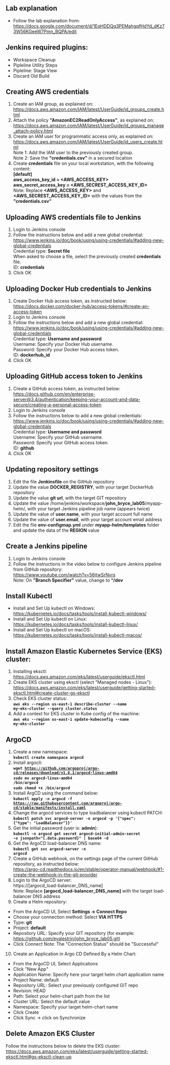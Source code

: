 ## Lab explanation
* Follow the lab explanation from:  
  https://docs.google.com/document/d/1EqHDDQq3PEMahgqfHdYd_dKz73W56KGeeW7Pmn_BQPA/edit  

## Jenkins required plugins:
* Workspace Cleanup
* Pipleline Utility Steps
* Pipleline: Stage View
* Discard Old Build

## Creating AWS credentials
1. Create an IAM group, as explained on:  
 https://docs.aws.amazon.com/IAM/latest/UserGuide/id_groups_create.html
2. Attach the policy **"AmazonEC2ReadOnlyAccess"**, as explained on:  
  https://docs.aws.amazon.com/IAM/latest/UserGuide/id_groups_manage_attach-policy.html
3. Create an IAM user for programmatic access only, as explained on:  
  https://docs.aws.amazon.com/IAM/latest/UserGuide/id_users_create.html  
  Note 1: Add the IAM user to the previously created group.  
  Note 2: Save the **"credentials.csv"** in a secured location  
4. Create **credentials** file on your local workstation, with the following content:  
  **[default]**  
  **aws_access_key_id = <AWS_ACCESS_KEY>**  
  **aws_secret_access_key = <AWS_SECREST_ACCESS_KEY_ID>**  
  Note: Replace **<AWS_ACCESS_KEY>** and **<AWS_SECREST_ACCESS_KEY_ID>** with the values from the **"credentials.csv"**  

## Uploading AWS credentials file to Jenkins
1. Login to Jenkins console
2. Follow the instructions below and add a new global credential:  
   https://www.jenkins.io/doc/book/using/using-credentials/#adding-new-global-credentials  
   Credential type: **Secret file**  
   When asked to choose a file, select the previously created **credentials** file.  
   ID: **credentials**
3. Click OK

## Uploading Docker Hub credentials to Jenkins
1. Create Docker Hub access token, as instructed below:  
   https://docs.docker.com/docker-hub/access-tokens/#create-an-access-token
2. Login to Jenkins console
3. Follow the instructions below and add a new global credential:  
   https://www.jenkins.io/doc/book/using/using-credentials/#adding-new-global-credentials  
   Credential type: **Username and password**  
   Username: Specify your Docker Hub username.  
   Password: Specify your Docker Hub access token.  
   ID: **dockerhub_id**
4. Click OK

## Uploading GitHub access token to Jenkins
1. Create a GitHub access token, as instructed below:  
   https://docs.github.com/en/enterprise-server@3.4/authentication/keeping-your-account-and-data-secure/creating-a-personal-access-token
2. Login to Jenkins console
3. Follow the instructions below to add a new global credentials:  
   https://www.jenkins.io/doc/book/using/using-credentials/#adding-new-global-credentials  
   Credential type: **Username and password**  
   Username: Specify your GitHub username.  
   Password: Specify your GitHub access token.  
   ID: **github**
4. Click OK

## Updating repository settings
1. Edit the file **Jenkinsfile** on the GitHub repository
2. Update the value **DOCKER_REGISTRY**, with your target DockerHub repository
3. Update the value **git url**, with the target GIT repository
4. Update the value /home/jenkins/workspace/**john_bryce_lab05**/myapp-helm/, with your target Jenkins pipeline job name (appears twice)
5. Update the value of **user.name**, with your target account full name
6. Update the value of **user.email**, with your target account email address
7. Edit the file **env-configmap.yml** under **myapp-helm/templates** folder and update the data of the **REGION** value  

## Create a Jenkins pipeline
1. Login to Jenkins console
2. Follow the instructions in the video below to configure Jenkins pipeline from GitHub repository:  
   https://www.youtube.com/watch?v=56jtwSrNvrs  
   Note: On **"Branch Specifier"** value, change to ***/dev**

## Install Kubectl
* Install and Set Up kubectl on Windows:  
  https://kubernetes.io/docs/tasks/tools/install-kubectl-windows/
* Install and Set Up kubectl on Linux:  
  https://kubernetes.io/docs/tasks/tools/install-kubectl-linux/
* Install and Set Up kubectl on macOS:  
  https://kubernetes.io/docs/tasks/tools/install-kubectl-macos/

## Install Amazon Elastic Kubernetes Service (EKS) cluster:
1. Installing eksctl:  
  https://docs.aws.amazon.com/eks/latest/userguide/eksctl.html
2. Create EKS cluster using eksctl (select "Managed nodes - Linux"):  
  https://docs.aws.amazon.com/eks/latest/userguide/getting-started-eksctl.html#create-cluster-gs-eksctl
3. Check EKS cluster status:  
  **<code>aws eks --region us-east-1 describe-cluster --name my-eks-cluster --query cluster.status</code>**  
4. Add a context for EKS cluster in Kube config of the machine:  
  **<code>aws eks --region us-east-1 update-kubeconfig --name my-eks-cluster</code>** 

## ArgoCD
1. Create a new namespace:  
  **<code>kubectl create namespace argocd</code>**  
2. Install argocli:  
  **<code>wget https://github.com/argoproj/argo-cd/releases/download/v1.6.1/argocd-linux-amd64</code>**  
  **<code>sudo mv argocd-linux-amd64 /bin/argocd</code>**  
  **<code>sudo chmod +x /bin/argocd</code>**  
3. Install ArgCD using the command below:  
  **<code>kubectl apply -n argocd -f https://raw.githubusercontent.com/argoproj/argo-cd/stable/manifests/install.yaml</code>**  
4. Change the argocd services to type loadbalancer using kubectl PATCH:  
  **<code>kubectl patch svc argocd-server -n argocd -p '{"spec": {"type": "LoadBalancer"}}'</code>**  
5. Get the initial password (user is: **admin**):  
  **<code>kubectl -n argocd get secret argocd-initial-admin-secret -o jsonpath="{.data.password}" | base64 -d</code>**  
6. Get the ArgoCD load-balancer DNS name:  
  **<code>kubectl get svc argocd-server -n argocd</code>**  
7. Create a GitHub webhook, on the settings page of the current GitHub repository, as instructed below:  
  https://argo-cd.readthedocs.io/en/stable/operator-manual/webhook/#1-create-the-webhook-in-the-git-provider  
8. Login to the ArgoCD server:  
  https://[argocd_load-balancer_DNS_name]  
  Note: Replace **[argocd_load-balancer_DNS_name]** with the target load-balancer DNS address  
9. Create a Helm repository:  
  * From the ArgoCD UI, Select **Settings -> Connect Repo**  
  * Choose your connection method: Select **VIA HTTPS**  
  * Type: **git**  
  * Project: **default**  
  * Repository URL: Specify your GIT repository (for example: https://github.com/eyalestrin/john_bryce_lab05.git)
  * Click Connect
  Note: The "Connection Status" should be "Successful"  
10. Create an Application in Argo CD Defined By a Helm Chart:  
  * From the ArgoCD UI, Select Applications  
  * Click "New App"  
  * Application Name: Specify here your target helm chart application name  
  * Project Name: default  
  * Repository URL: Select your previously configured GIT repo  
  * Revision: HEAD  
  * Path: Select your helm-chart path from the list  
  * Cluster URL: Select the default value  
  * Namespace: Specify your target helm-chart name  
  * Click Create  
  * Click Sync -> click on Synchronize  

## Delete Amazon EKS Cluster
Follow the instructions below to delete the EKS cluster:  
https://docs.aws.amazon.com/eks/latest/userguide/getting-started-eksctl.html#gs-eksctl-clean-up
